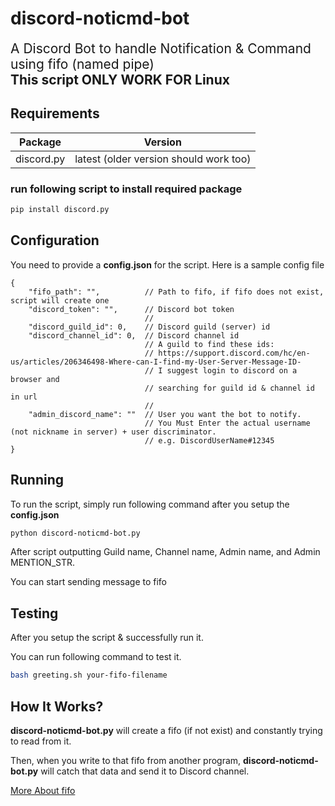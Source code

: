 
# discord-noticmd-bot

<span style="font-size:1.5em;">
A Discord Bot to handle Notification & Command using fifo (named pipe)
</span>
</br>
<span style="font-size:1.5em;">
<strong>This script ONLY WORK FOR Linux</strong>
</span>


## Requirements

| Package    | Version                                |
|------------|----------------------------------------|
| discord.py | latest (older version should work too) |

### run following script to install required package
```sh
pip install discord.py
```

## Configuration

You need to provide a **config.json** for the script.
Here is a sample config file
```
{
    "fifo_path": "",          // Path to fifo, if fifo does not exist, script will create one
    "discord_token": "",      // Discord bot token
                              // 
    "discord_guild_id": 0,    // Discord guild (server) id
    "discord_channel_id": 0,  // Discord channel id
                              // A guild to find these ids:
                              // https://support.discord.com/hc/en-us/articles/206346498-Where-can-I-find-my-User-Server-Message-ID-
                              // I suggest login to discord on a browser and
                              // searching for guild id & channel id in url
                              // 
    "admin_discord_name": ""  // User you want the bot to notify.
                              // You Must Enter the actual username (not nickname in server) + user discriminator.
                              // e.g. DiscordUserName#12345
}
```


## Running

To run the script, simply run following command after you setup the **config.json**
```sh
python discord-noticmd-bot.py
```
After script outputting Guild name, Channel name, Admin name, and Admin MENTION_STR.

You can start sending message to fifo


## Testing

After you setup the script & successfully run it.

You can run following command to test it.

```sh
bash greeting.sh your-fifo-filename
```


## How It Works?

**discord-noticmd-bot.py** will create a fifo (if not exist) and constantly trying to read from it.

Then, when you write to that fifo from another program, **discord-noticmd-bot.py** will catch that data and send it to Discord channel. 

[More About fifo](https://linux.die.net/man/7/fifo)

